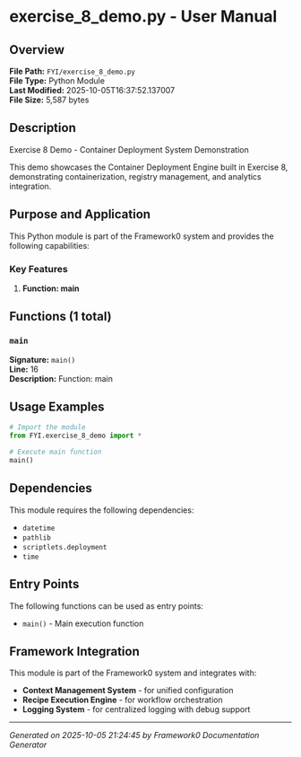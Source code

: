 # exercise_8_demo.py - User Manual

## Overview
**File Path:** `FYI/exercise_8_demo.py`  
**File Type:** Python Module  
**Last Modified:** 2025-10-05T16:37:52.137007  
**File Size:** 5,587 bytes  

## Description
Exercise 8 Demo - Container Deployment System Demonstration

This demo showcases the Container Deployment Engine built in Exercise 8,
demonstrating containerization, registry management, and analytics integration.

## Purpose and Application
This Python module is part of the Framework0 system and provides the following capabilities:

### Key Features
1. **Function: main**

## Functions (1 total)

### `main`

**Signature:** `main()`  
**Line:** 16  
**Description:** Function: main


## Usage Examples

```python
# Import the module
from FYI.exercise_8_demo import *

# Execute main function
main()
```


## Dependencies

This module requires the following dependencies:

- `datetime`
- `pathlib`
- `scriptlets.deployment`
- `time`


## Entry Points

The following functions can be used as entry points:

- `main()` - Main execution function


## Framework Integration

This module is part of the Framework0 system and integrates with:

- **Context Management System** - for unified configuration
- **Recipe Execution Engine** - for workflow orchestration
- **Logging System** - for centralized logging with debug support


---
*Generated on 2025-10-05 21:24:45 by Framework0 Documentation Generator*
